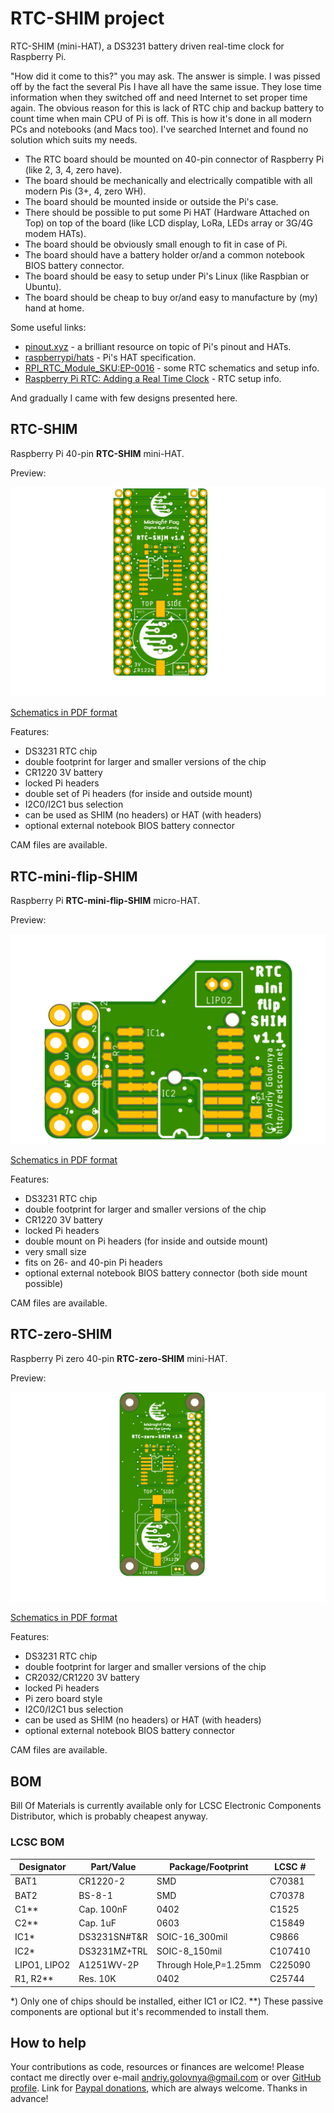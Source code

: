 # RTC-SHIM project

RTC-SHIM (mini-HAT), a DS3231 battery driven real-time clock for Raspberry Pi.

"How did it come to this?" you may ask.
The answer is simple.
I was pissed off by the fact the several Pis I have all have the same issue.
They lose time information when they switched off and need Internet to set proper time again.
The obvious reason for this is lack of RTC chip and backup battery to count time when main CPU of Pi is off.
This is how it's done in all modern PCs and notebooks (and Macs too).
I've searched Internet and found no solution which suits my needs.

- The RTC board should be mounted on 40-pin connector of Raspberry Pi (like 2, 3, 4, zero have).
- The board should be mechanically and electrically compatible with all modern Pis (3+, 4, zero WH).
- The board should be mounted inside or outside the Pi's case.
- There should be possible to put some Pi HAT (Hardware Attached on Top) on top of the board (like LCD display, LoRa, LEDs array or 3G/4G modem HATs).
- The board should be obviously small enough to fit in case of Pi.
- The board should have a battery holder or/and a common notebook BIOS battery connector.
- The board should be easy to setup under Pi's Linux (like Raspbian or Ubuntu).
- The board should be cheap to buy or/and easy to manufacture by (my) hand at home.

Some useful links:

- [pinout.xyz](https://pinout.xyz/) - a brilliant resource on topic of Pi's pinout and HATs.
- [raspberrypi/hats](https://github.com/raspberrypi/hats) - Pi's HAT specification.
- [RPI_RTC_Module_SKU:EP-0016](https://wiki.52pi.com/index.php/RPI_RTC_Module_SKU:EP-0016) - some RTC schematics and setup info.
- [Raspberry Pi RTC: Adding a Real Time Clock](https://pimylifeup.com/raspberry-pi-rtc/) - RTC setup info.

And gradually I came with few designs presented here.

## RTC-SHIM

Raspberry Pi 40-pin **RTC-SHIM** mini-HAT.

Preview:

![RTC-SHIM preview](img/RTC-SHIM.png)

[Schematics in PDF format](doc/RTC-SHIM.pdf)

Features:

- DS3231 RTC chip
- double footprint for larger and smaller versions of the chip
- CR1220 3V battery
- locked Pi headers
- double set of Pi headers (for inside and outside mount)
- I2C0/I2C1 bus selection
- can be used as SHIM (no headers) or HAT (with headers)
- optional external notebook BIOS battery connector

CAM files are available.

## RTC-mini-flip-SHIM

Raspberry Pi **RTC-mini-flip-SHIM** micro-HAT.

Preview:

![RTC-mini-flip-SHIM preview](img/RTC-mini-flip-SHIM.png)

[Schematics in PDF format](doc/RTC-mini-flip-SHIM.pdf)

Features:

- DS3231 RTC chip
- double footprint for larger and smaller versions of the chip
- CR1220 3V battery
- locked Pi headers
- double mount on Pi headers (for inside and outside mount)
- very small size
- fits on 26- and 40-pin Pi headers
- optional external notebook BIOS battery connector (both side mount possible)

CAM files are available.

## RTC-zero-SHIM

Raspberry Pi zero 40-pin **RTC-zero-SHIM** mini-HAT.

Preview:

![RTC-zero-SHIM preview](img/RTC-zero-SHIM.png)

[Schematics in PDF format](doc/RTC-zero-SHIM.pdf)

Features:

- DS3231 RTC chip
- double footprint for larger and smaller versions of the chip
- CR2032/CR1220 3V battery
- locked Pi headers
- Pi zero board style
- I2C0/I2C1 bus selection
- can be used as SHIM (no headers) or HAT (with headers)
- optional external notebook BIOS battery connector

CAM files are available.

## BOM

Bill Of Materials is currently available only for LCSC Electronic Components Distributor, which is probably cheapest anyway.

### LCSC BOM

|Designator  |Part/Value  |Package/Footprint     |LCSC # |
|------------|------------|----------------------|-------|
|BAT1        |CR1220-2    |SMD                   |C70381 |
|BAT2        |BS-8-1      |SMD                   |C70378 |
|C1\*\*      |Cap. 100nF  |0402                  |C1525  |
|C2\*\*      |Cap. 1uF    |0603                  |C15849 |
|IC1\*       |DS3231SN#T&R|SOIC-16_300mil        |C9866  |
|IC2\*       |DS3231MZ+TRL|SOIC-8_150mil         |C107410|
|LIPO1, LIPO2|A1251WV-2P  |Through Hole,P=1.25mm |C225090|
|R1, R2\*\*  |Res. 10K    |0402                  |C25744 |

\*) Only one of chips should be installed, either IC1 or IC2.
\*\*) These passive components are optional but it's recommended to install them.

## How to help

Your contributions as code, resources or finances are welcome!
Please contact me directly over e-mail andriy.golovnya@gmail.com or over [GitHub profile](https://github.com/red-scorp).
Link for [Paypal donations](http://paypal.me/redscorp), which are always welcome.
Thanks in advance!
